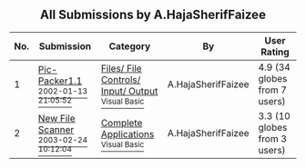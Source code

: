 ﻿<div align="center">

## All Submissions by A\.HajaSherifFaizee

</div>

No.  | Submission | Category | By   | User Rating
---- | ---------- | -------- | ---- | -----------
1 | [Pic\-Packer1\.1<br /><sup>2002-01-13 21:05:52</sup>](https://github.com/Planet-Source-Code/a-hajasheriffaizee-pic-packer1-1__1-43455) | [Files/ File Controls/ Input/ Output<br /><sup>Visual Basic</sup>](../ByCategory/files-file-controls-input-output__1-3.md) | A\.HajaSherifFaizee | 4.9 (34 globes from 7 users)
2 | [New File Scanner<br /><sup>2003-02-24 10:12:04</sup>](https://github.com/Planet-Source-Code/a-hajasheriffaizee-new-file-scanner__1-43034) | [Complete Applications<br /><sup>Visual Basic</sup>](../ByCategory/complete-applications__1-27.md) | A\.HajaSherifFaizee | 3.3 (10 globes from 3 users)
